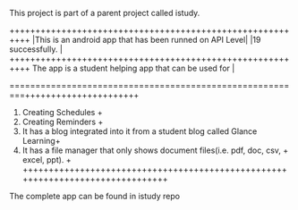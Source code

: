 This project is part of a parent project called istudy.

++++++++++++++++++++++++++++++++++++++++++++++++++++++++++
|This is an android app that has been runned on API Level|
|19 successfully.					                               |
++++++++++++++++++++++++++++++++++++++++++++++++++++++++++
The app is a student helping app that can be used for    |


=========================================================++++++++++++++++++++++
1. Creating Schedules                                                         +
2. Creating Reminders                                                         +
3. It has a blog integrated into it from a student blog called Glance Learning+
4. It has a file manager that only shows document files(i.e. pdf, doc, csv,   +
excel, ppt).                                                                  +
+++++++++++++++++++++++++++++++++++++++++++++++++++++++++++++++++++++++++++++++

 The complete app can be found in istudy repo 

